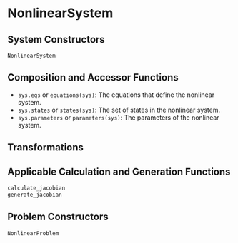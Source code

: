 # NonlinearSystem

## System Constructors

```@docs
NonlinearSystem
```

## Composition and Accessor Functions

- `sys.eqs` or `equations(sys)`: The equations that define the nonlinear system.
- `sys.states` or `states(sys)`: The set of states in the nonlinear system.
- `sys.parameters` or `parameters(sys)`: The parameters of the nonlinear system.

## Transformations

## Applicable Calculation and Generation Functions

```julia
calculate_jacobian
generate_jacobian
```

## Problem Constructors

```@docs
NonlinearProblem
```
